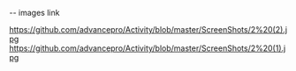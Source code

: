 -- images link


https://github.com/advancepro/Activity/blob/master/ScreenShots/2%20(2).jpg
https://github.com/advancepro/Activity/blob/master/ScreenShots/2%20(1).jpg

